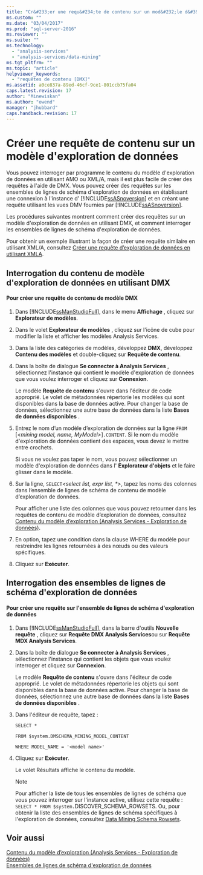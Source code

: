 ```yaml
---
title: "Cr&#233;er une requ&#234;te de contenu sur un mod&#232;le d&#39;exploration de donn&#233;es | Microsoft Docs"
ms.custom: ""
ms.date: "03/04/2017"
ms.prod: "sql-server-2016"
ms.reviewer: ""
ms.suite: ""
ms.technology: 
  - "analysis-services"
  - "analysis-services/data-mining"
ms.tgt_pltfrm: ""
ms.topic: "article"
helpviewer_keywords: 
  - "requêtes de contenu [DMX]"
ms.assetid: a0ce837a-89ed-46cf-9ce1-801ccb75fa04
caps.latest.revision: 17
author: "Minewiskan"
ms.author: "owend"
manager: "jhubbard"
caps.handback.revision: 17
---
```

# Cr&#233;er une requ&#234;te de contenu sur un mod&#232;le d&#39;exploration de donn&#233;es
  Vous pouvez interroger par programme le contenu du modèle d'exploration de données en utilisant AMO ou XML/A, mais il est plus facile de créer des requêtes à l'aide de DMX. Vous pouvez créer des requêtes sur les ensembles de lignes de schéma d'exploration de données en établissant une connexion à l'instance d' [!INCLUDE[ssASnoversion](../../includes/ssasnoversion-md.md)] et en créant une requête utilisant les vues DMV fournies par [!INCLUDE[ssASnoversion](../../includes/ssasnoversion-md.md)].  
  
 Les procédures suivantes montrent comment créer des requêtes sur un modèle d'exploration de données en utilisant DMX, et comment interroger les ensembles de lignes de schéma d'exploration de données.  
  
 Pour obtenir un exemple illustrant la façon de créer une requête similaire en utilisant XML/A, consultez [Créer une requête d’exploration de données en utilisant XMLA](../../analysis-services/data-mining/create-a-data-mining-query-by-using-xmla.md).  
  
## Interrogation du contenu de modèle d'exploration de données en utilisant DMX  
  
#### Pour créer une requête de contenu de modèle DMX  
  
1.  Dans [!INCLUDE[ssManStudioFull](../../includes/ssmanstudiofull-md.md)], dans le menu **Affichage** , cliquez sur **Explorateur de modèles**.  
  
2.  Dans le volet **Explorateur de modèles** , cliquez sur l'icône de cube pour modifier la liste et afficher les modèles Analysis Services.  
  
3.  Dans la liste des catégories de modèles, développez **DMX**, développez **Contenu des modèles** et double-cliquez sur **Requête de contenu**.  
  
4.  Dans la boîte de dialogue **Se connecter à Analysis Services** , sélectionnez l'instance qui contient le modèle d'exploration de données que vous voulez interroger et cliquez sur **Connexion**.  
  
     Le modèle **Requête de contenu** s'ouvre dans l'éditeur de code approprié. Le volet de métadonnées répertorie les modèles qui sont disponibles dans la base de données active. Pour changer la base de données, sélectionnez une autre base de données dans la liste **Bases de données disponibles** .  
  
5.  Entrez le nom d’un modèle d’exploration de données sur la ligne `FROM` [*\<mining model, name, MyModel>*]`.CONTENT`. Si le nom du modèle d'exploration de données contient des espaces, vous devez le mettre entre crochets.  
  
     Si vous ne voulez pas taper le nom, vous pouvez sélectionner un modèle d'exploration de données dans l' **Explorateur d'objets** et le faire glisser dans le modèle.  
  
6.  Sur la ligne, `SELECT`*\<select list, expr list, \*>*, tapez les noms des colonnes dans l’ensemble de lignes de schéma de contenu de modèle d’exploration de données.  
  
     Pour afficher une liste des colonnes que vous pouvez retourner dans les requêtes de contenu de modèle d’exploration de données, consultez [Contenu du modèle d’exploration &#40;Analysis Services - Exploration de données&#41;](../../analysis-services/data-mining/mining-model-content-analysis-services-data-mining.md).  
  
7.  En option, tapez une condition dans la clause WHERE du modèle pour restreindre les lignes retournées à des nœuds ou des valeurs spécifiques.  
  
8.  Cliquez sur **Exécuter**.  
  
## Interrogation des ensembles de lignes de schéma d'exploration de données  
  
#### Pour créer une requête sur l'ensemble de lignes de schéma d'exploration de données  
  
1.  Dans [!INCLUDE[ssManStudioFull](../../includes/ssmanstudiofull-md.md)], dans la barre d'outils **Nouvelle requête** , cliquez sur **Requête DMX Analysis Services**ou sur **Requête MDX Analysis Services**.  
  
2.  Dans la boîte de dialogue **Se connecter à Analysis Services** , sélectionnez l'instance qui contient les objets que vous voulez interroger et cliquez sur **Connexion**.  
  
     Le modèle **Requête de contenu** s'ouvre dans l'éditeur de code approprié. Le volet de métadonnées répertorie les objets qui sont disponibles dans la base de données active. Pour changer la base de données, sélectionnez une autre base de données dans la liste **Bases de données disponibles** .  
  
3.  Dans l'éditeur de requête, tapez :  
  
     `SELECT *`  
  
     `FROM $system.DMSCHEMA_MINING_MODEL_CONTENT`  
  
     `WHERE MODEL_NAME = '<model name>'`  
  
4.  Cliquez sur **Exécuter**.  
  
     Le volet Résultats affiche le contenu du modèle.  
  
    > [!NOTE]  
    >  Pour afficher la liste de tous les ensembles de lignes de schéma que vous pouvez interroger sur l'instance active, utilisez cette requête : `SELECT * FROM $system.`DISCOVER_SCHEMA_ROWSETS. Ou, pour obtenir la liste des ensembles de lignes de schéma spécifiques à l'exploration de données, consultez [Data Mining Schema Rowsets](../../analysis-services/schema-rowsets/data-mining/data-mining-schema-rowsets.md).  
  
## Voir aussi  
 [Contenu du modèle d’exploration &#40;Analysis Services - Exploration de données&#41;](../../analysis-services/data-mining/mining-model-content-analysis-services-data-mining.md)   
 [Ensembles de lignes de schéma d'exploration de données](../../analysis-services/schema-rowsets/data-mining/data-mining-schema-rowsets.md)  
  
  